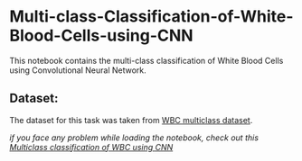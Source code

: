 # Multi-class-Classification-of-White-Blood-Cells-using-CNN
This notebook contains the multi-class classification of White Blood Cells using Convolutional Neural Network.


## Dataset:
The dataset for this task was taken from [WBC multiclass dataset](https://www.kaggle.com/alifrahman/main-dataset).


*if you face any problem while loading the notebook, check out this [Multiclass classification of WBC using CNN](https://www.kaggle.com/alifrahman/multiclass-wbc-classification-in-cnn-91-95-acc/notebook)*
